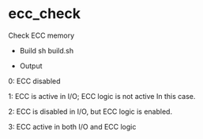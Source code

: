 ecc_check
=========

Check ECC memory

* Build
sh build.sh

* Output

0: ECC disabled

1: ECC is active in I/O; ECC logic is not active In this case.

2: ECC is disabled in I/O, but ECC logic is enabled.

3: ECC active in both I/O and ECC logic
